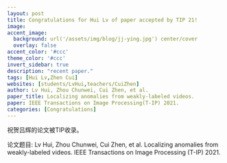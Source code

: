 ```yaml
---
layout: post
title: Congratulations for Hui Lv of paper accepted by TIP 21!
image:
accent_image:
  background: url('/assets/img/blog/jj-ying.jpg') center/cover
  overlay: false
accent_color: '#ccc'
theme_color: '#ccc'
invert_sidebar: true
description: "recent paper."
tags: [Hui Lv,Zhen Cui]
websites: [students/LvHui,teachers/CuiZhen]
author: Lv Hui, Zhou Chunwei, Cui Zhen, et al.
paper_title: Localizing anomalies from weakly-labeled videos.
paper: IEEE Transactions on Image Processing(T-IP) 2021.
categories: [Congratulations]
---
```


祝贺吕辉的论文被TIP收录。

论文题目: Lv Hui, Zhou Chunwei, Cui Zhen, et al. Localizing anomalies from weakly-labeled videos. IEEE Transactions on Image Processing (T-IP) 2021.
